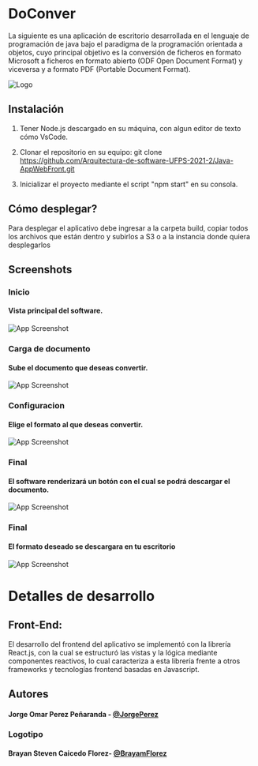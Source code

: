 
# DoConver


La siguiente es una aplicación de escritorio desarrollada en el lenguaje de programación de java bajo el paradigma de la programación orientada a objetos, cuyo principal objetivo es la conversión de ficheros en formato Microsoft a ficheros en formato abierto  (ODF Open Document Format) y viceversa y a formato PDF (Portable Document Format).

![Logo](https://i.ibb.co/9pFNcg6/LOGO-DOCONVER.png)

    
## Instalación

1) Tener Node.js descargado en su máquina, con algun editor de texto cómo VsCode.
2) Clonar el repositorio en su equipo: git clone https://github.com/Arquitectura-de-software-UFPS-2021-2/Java-AppWebFront.git

3) Inicializar el proyecto mediante el script "npm start" en su consola. 

## Cómo desplegar?

Para desplegar el aplicativo debe ingresar a la carpeta build, copiar todos los archivos que están dentro y subirlos a S3 o a la instancia donde quiera desplegarlos

## Screenshots

### Inicio
#### Vista principal del software.
![App Screenshot](https://i.imgur.com/HWLu9Qr.png)

### Carga de documento
#### Sube el documento que deseas convertir.
![App Screenshot](https://i.imgur.com/DfqcA39.png)

### Configuracion
#### Elige el formato al que deseas convertir.
![App Screenshot](https://i.imgur.com/eeoxfQH.png)

### Final
#### El software renderizará un botón con el cual se podrá descargar el documento.
![App Screenshot](https://i.imgur.com/xRDSaBU.png)

### Final
#### El formato deseado se descargara en tu escritorio
![App Screenshot](https://i.imgur.com/LAlACUJ.png)

  
# Detalles de desarrollo

## Front-End:

El desarrollo del frontend del aplicativo se implementó con la librería React.js, con la cual se estructuró las vistas y la lógica mediante componentes reactivos, lo cual caracteriza a esta librería frente a otros frameworks y tecnologías frontend basadas en Javascript.

## Autores
#### Jorge Omar Perez Peñaranda - [@JorgePerez](https://github.com/SHUNNIORR)

### Logotipo
#### Brayan Steven Caicedo Florez- [@BrayamFlorez](https://github.com/BrayamFlorez)
